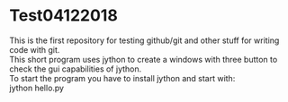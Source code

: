 # Test04122018
This is the first repository for testing github/git and other stuff for writing code with git.  
This short program uses jython to create a windows with three button to check the gui capabilities of jython.  
To start the program you have to install jython and start with:  
    jython hello.py

